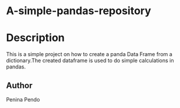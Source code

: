 # A-simple-pandas-repository

# Description
This is a simple project on how to create a panda Data Frame from a dictionary.The created dataframe is used to do simple calculations in pandas.





## Author
Penina Pendo

